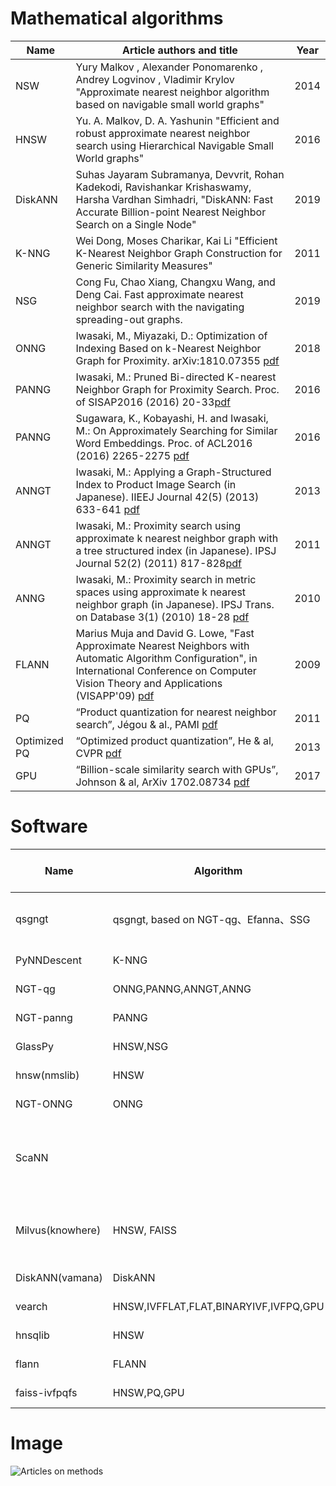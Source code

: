 # Mathematical algorithms

| Name  | Article authors and title | Year |
| ------------- | ------------- | ----|
| NSW | Yury Malkov , Alexander Ponomarenko , Andrey Logvinov , Vladimir Krylov "Approximate nearest neighbor algorithm based on navigable small world graphs" |2014 |
| HNSW  |Yu. A. Malkov, D. A. Yashunin "Efficient and robust approximate nearest neighbor search using Hierarchical Navigable Small World graphs"  |2016 |
| DiskANN  |Suhas Jayaram Subramanya, Devvrit, Rohan Kadekodi, Ravishankar Krishaswamy, Harsha Vardhan Simhadri, "DiskANN: Fast Accurate Billion-point Nearest Neighbor Search on a Single Node"  |2019 |
| K-NNG |Wei Dong, Moses Charikar, Kai Li "Efficient K-Nearest Neighbor Graph Construction for Generic Similarity Measures" |2011|
|NSG|Cong Fu, Chao Xiang, Changxu Wang, and Deng Cai. Fast approximate nearest neighbor search with the navigating spreading-out graphs.|2019|
|ONNG|Iwasaki, M., Miyazaki, D.: Optimization of Indexing Based on k-Nearest Neighbor Graph for Proximity. arXiv:1810.07355 [pdf](https://arxiv.org/abs/1810.07355) |2018|
|PANNG|Iwasaki, M.: Pruned Bi-directed K-nearest Neighbor Graph for Proximity Search. Proc. of SISAP2016 (2016) 20-33[pdf](https://link.springer.com/chapter/10.1007/978-3-319-46759-7_2)|2016|
|PANNG|Sugawara, K., Kobayashi, H. and Iwasaki, M.: On Approximately Searching for Similar Word Embeddings. Proc. of ACL2016 (2016) 2265-2275 [pdf](https://aclweb.org/anthology/P/P16/P16-1214.pdf)|2016|
|ANNGT|Iwasaki, M.: Applying a Graph-Structured Index to Product Image Search (in Japanese). IIEEJ Journal 42(5) (2013) 633-641 [pdf](https://s.yimg.jp/i/docs/research_lab/articles/miwasaki-iieej-jnl-2013.pdf)|2013|
|ANNGT|Iwasaki, M.: Proximity search using approximate k nearest neighbor graph with a tree structured index (in Japanese). IPSJ Journal 52(2) (2011) 817-828[pdf](https://s.yimg.jp/i/docs/research_lab/articles/miwasaki-ipsj-jnl-2011.pdf)|2011|
|ANNG|Iwasaki, M.: Proximity search in metric spaces using approximate k nearest neighbor graph (in Japanese). IPSJ Trans. on Database 3(1) (2010) 18-28 [pdf](https://s.yimg.jp/i/docs/research_lab/articles/miwasaki-ipsj-tod-2010.pdf)|2010|
|FLANN|Marius Muja and David G. Lowe, "Fast Approximate Nearest Neighbors with Automatic Algorithm Configuration", in International Conference on Computer Vision Theory and Applications (VISAPP'09) [pdf](https://www.cs.ubc.ca/research/flann/uploads/FLANN/flann_visapp09.pdf)|2009|
|PQ|“Product quantization for nearest neighbor search”, Jégou & al., PAMI [pdf](https://inria.hal.science/inria-00514462v2/document)|2011|
|Optimized PQ| “Optimized product quantization”, He & al, CVPR [pdf](http://ieeexplore.ieee.org/abstract/document/6678503/)|2013|
|GPU| “Billion-scale similarity search with GPUs”, Johnson & al, ArXiv 1702.08734 [pdf](https://arxiv.org/abs/1702.08734)|2017|

# Software
|Name|Algorithm|Link|Language|Index in memory/on disk|Rank|License|
|----|---------|----|--------|-----------------------|----|-------|
|qsgngt|qsgngt, based on NGT-qg、Efanna、SSG|[https://github.com/WPJiang/HWTL_SDU-ANNS](https://github.com/WPJiang/HWTL_SDU-ANNS)|Linux binary lib, Python API|memory|1|?|
|PyNNDescent|K-NNG|[https://github.com/lmcinnes/pynndescent/](https://github.com/lmcinnes/pynndescent/)|Python|memory|1|BSD-2|
|NGT-qg|ONNG,PANNG,ANNGT,ANNG|[https://github.com/yahoojapan/ngt.git](https://github.com/yahoojapan/ngt.git)|C++, interfaces Python, Ruby, PHP, Rust, Go, C|disk|1|Apache-2.0|
|NGT-panng|PANNG|[https://github.com/yahoojapan/ngt.git](https://github.com/yahoojapan/ngt.git)|C++, interfaces Python, Ruby, PHP, Rust, Go, C|disk|1|Apache-2.0|
|GlassPy|HNSW,NSG|[https://github.com/zilliztech/pyglass](https://github.com/zilliztech/pyglass)|C++ (Python library)|memory|1|GPL|
|hnsw(nmslib)|HNSW|[https://github.com/searchivarius/nmslib.git](https://github.com/searchivarius/nmslib.git)|C++, interfaces Python|memory?|1|Apache-2.0|
|NGT-ONNG|ONNG|[https://github.com/yahoojapan/ngt.git](https://github.com/yahoojapan/ngt.git)|C++, interfaces Python, Ruby, PHP, Rust, Go, C|disk|2|Apache-2.0|
|ScaNN|||[https://github.com/google-research/google-research/tree/master/scann](https://github.com/google-research/google-research/tree/master/scann)|C++, Python interface, (Tensorflow required)|2|Apache-2.0|
|Milvus(knowhere)|HNSW, FAISS|[https://github.com/milvus-io/knowhere](https://github.com/milvus-io/knowhere) или [https://github.com/zilliztech/Knowhere](https://github.com/zilliztech/Knowhere)|C++, Python interface|memory?|2|Apache-2.0|
|DiskANN(vamana)|DiskANN|[https://github.com/microsoft/diskann](https://github.com/microsoft/diskann)|C++, interfaces Python|disk|2|MIT|
|vearch|HNSW,IVFFLAT,FLAT,BINARYIVF,IVFPQ,GPU|[https://github.com/vearch/vearch](https://github.com/vearch/vearch)|C++, Python interface, (Golang)|disk|2|Apache-2.0|
|hnsqlib|HNSW|[https://github.com/nmslib/hnsw.git](https://github.com/nmslib/hnsw.git)|C++, Python interface||2|Apache-2.0|
|flann|FLANN|[https://github.com/mariusmuja/flann](https://github.com/mariusmuja/flann)|C++, interfaces C, MATLAB, Python, and Ruby|memory|3|BSD|
|faiss-ivfpqfs|HNSW,PQ,GPU|[https://github.com/facebookresearch/faiss](https://github.com/facebookresearch/faiss)|C++, Python interface||3|MIT|

# Image
![Articles on methods](https://raw.githubusercontent.com/wiki/facebookresearch/faiss/PQ_variants_Faiss_annotated.png)